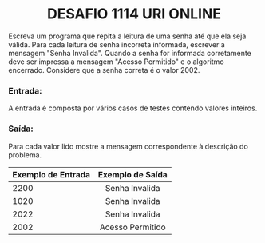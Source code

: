 <center><h1>DESAFIO 1114 URI ONLINE</h1></center>

Escreva um programa que repita a leitura de uma senha até que ela seja válida. Para cada leitura de senha incorreta informada, escrever a mensagem "Senha Invalida". Quando a senha for informada corretamente deve ser impressa a mensagem "Acesso Permitido" e o algoritmo encerrado. Considere que a senha correta é o valor 2002. 

<h3>Entrada:</h3>

A entrada é composta por vários casos de testes contendo valores inteiros.

<h3>Saída:</h3>

Para cada valor lido mostre a mensagem correspondente à descrição do problema.



| Exemplo de Entrada | Exemplo de Saída |
| ------------------ | :--------------: |
| 2200               |  Senha Invalida  |
| 1020               |  Senha Invalida  |
| 2022               |  Senha Invalida  |
| 2002               | Acesso Permitido |
